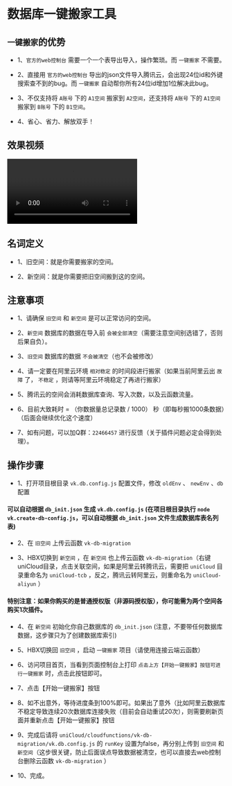 # 数据库一键搬家工具

## `一键搬家`的优势

- 1、`官方的web控制台` 需要一个一个表导出导入，操作繁琐。而 `一键搬家` 不需要。

- 2、直接用 `官方的web控制台` 导出的json文件导入腾讯云，会出现24位id和外键搜索查不到的bug。而 `一键搬家` 自动帮你所有24位id增加1位解决此bug。

- 3、不仅支持将 `A账号` 下的 `A1空间` 搬家到 `A2空间`，还支持将 `A账号` 下的 `A1空间` 搬家到 `B账号` 下的 `B1空间`。

- 4、省心、省力、解放双手！

## 效果视频


<video src="https://vkceyugu.cdn.bspapp.com/VKCEYUGU-cf0c5e69-620c-4f3c-84ab-f4619262939f/257dab2e-eedc-48c4-aef7-d6149ea7b97b.mp4" controls="controls" style="max-width:100%;">
  您的浏览器不支持 video 标签。
</video>

## 名词定义

- 1、旧空间：就是你需要搬家的空间。

- 2、新空间：就是你需要把旧空间搬到这的空间。

## 注意事项

- 1、请确保 `旧空间` 和 `新空间` 是可以正常访问的空间。

- 2、`新空间` 数据库的数据在导入前 `会被全部清空`（需要注意空间别选错了，否则后果自负）。

- 3、`旧空间` 数据库的数据 `不会被清空`（也不会被修改）

- 4、请一定要在阿里云环境 `相对稳定` 的时间段进行搬家（如果当前阿里云出 `故障` 了， `不稳定` ，则请等阿里云环境稳定了再进行搬家）

- 5、腾讯云的空间会消耗数据库查询、写入次数，以及云函数流量。

- 6、目前大致耗时 = （你数据量总记录数 / 1000） 秒（即每秒搬1000条数据）（后面会继续优化这个速度）

- 7、如有问题，可以加Q群：`22466457` 进行反馈（关于插件问题必定会得到处理）。

## 操作步骤

- 1、打开项目根目录 `vk.db.config.js` 配置文件，修改 `oldEnv` 、 `newEnv` 、`db` 配置 

#### 可以自动根据 `db_init.json` 生成 `vk.db.config.js` (在项目根目录执行 `node vk.create-db-config.js`，可以自动根据 `db_init.json` 文件生成数据库表名列表)

- 2、在 `旧空间` 上传云函数 `vk-db-migration`

- 3、HBX切换到 `新空间` ，在 `新空间` 也上传云函数 `vk-db-migration`（右键uniCloud目录，点击关联空间，如果是阿里云转腾讯云，需要把 `uniCloud` 目录重命名为 `uniCloud-tcb` ，反之，腾讯云转阿里云，则重命名为 `uniCloud-aliyun` ）

#### 特别注意：如果你购买的是普通授权版（非源码授权版），你可能需为两个空间各购买1次插件。

- 4、在 `新空间` 初始化你自己数据库的 `db_init.json` (注意，不要带任何数据库数据，这步骤只为了创建数据库索引)

- 5、HBX切换回 `旧空间` ，启动 `一键搬家` 项目（请使用连接云端云函数）

- 6、访问项目首页，当看到页面控制台上打印 `点击上方【开始一键搬家】按钮可进行一键搬家` 时，点击此按钮即可。

- 7、点击【开始一键搬家】按钮

- 8、如不出意外，等待进度条到100%即可。如果出了意外（比如阿里云数据库不稳定导致连续20次数据库连接失败（目前会自动重试20次），则需要刷新页面并重新点击【开始一键搬家】按钮

- 9、完成后请将 `uniCloud/cloudfunctions/vk-db-migration/vk.db.config.js` 的 `runKey` 设置为false，再分别上传到 `旧空间` 和 `新空间`（这步很关键，防止后面误点导致数据被清空，也可以直接去web控制台删除云函数 `vk-db-migration` ）

- 10、完成。



